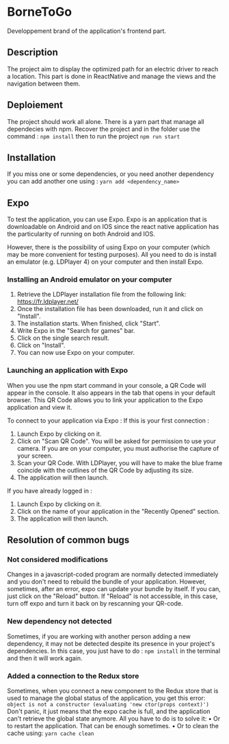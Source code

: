# BorneToGo

Developpement brand of the application's frontend part.

## Description 

The project aim to display the optimized path for an electric driver to reach a location. This part is done in ReactNative and manage the views and the navigation between them.

## Deploiement 

The project should work all alone. There is a yarn part that manage all dependecies with npm. Recover the project and in the folder use the command : 
    ```npm install```
then to run the project 
    ```npm run start```
    
## Installation 

If you miss one or some dependencies, or you  need another dependency you can add another one using : 
    ```yarn add <dependency_name>```

## Expo

To test the application, you can use Expo. Expo is an application that is downloadable on Android and on IOS since the react native application has the particularity of running on both Android and IOS.

However, there is the possibility of using Expo on your computer (which may be more convenient for testing purposes). All you need to do is install an emulator (e.g. LDPlayer 4) on your computer and then install Expo.

### Installing an Android emulator on your computer

1.	Retrieve the LDPlayer installation file from the following link: https://fr.ldplayer.net/
2.	Once the installation file has been downloaded, run it and click on "Install".
3.	The installation starts. When finished, click "Start".
4.	Write Expo in the "Search for games" bar.
5.	Click on the single search result.
6.	Click on "Install".
7.	You can now use Expo on your computer.

### Launching an application with Expo

When you use the npm start command in your console, a QR Code will appear in the console. It also appears in the tab that opens in your default browser. This QR Code allows you to link your application to the Expo application and view it.

To connect to your application via Expo :
If this is your first connection :
1. Launch Expo by clicking on it.
2. Click on "Scan QR Code". You will be asked for permission to use your camera. If you are on your computer, you must authorise the capture of your screen.
3. Scan your QR Code. With LDPlayer, you will have to make the blue frame coincide with the outlines of the QR Code by adjusting its size.
4. The application will then launch.

If you have already logged in :
1. Launch Expo by clicking on it.
2. Click on the name of your application in the "Recently Opened" section.
3. The application will then launch.

## Resolution of common bugs

### Not considered modifications
Changes in a javascript-coded program are normally detected immediately and you don't need to rebuild the bundle of your application. However, sometimes, after an error, expo can update your bundle by itself. If you can, just click on the "Reload" button. If "Reload" is not accessible, in this case, turn off expo and turn it back on by rescanning your QR-code.

### New dependency not detected
Sometimes, if you are working with another person adding a new dependency, it may not be detected despite its presence in your project's dependencies. In this case, you just have to do : ```npm install``` in the terminal and then it will work again.

### Added a connection to the Redux store
Sometimes, when you connect a new component to the Redux store that is used to manage the global status of the application, you get this error:
```object is not a constructor (evaluating 'new ctor(props context)')```
Don't panic, it just means that the expo cache is full, and the application can't retrieve the global state anymore. All you have to do is to solve it:
•	Or to restart the application. That can be enough sometimes.
•	Or to clean the cache using: ```yarn cache clean```
